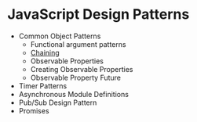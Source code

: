 # JavaScript Design Patterns

- Common Object Patterns
  - Functional argument patterns
  - [Chaining](chaining.js)
  - Observable Properties
  - Creating Observable Properties
  - Observable Property Future
- Timer Patterns
- Asynchronous Module Definitions
- Pub/Sub Design Pattern
- Promises